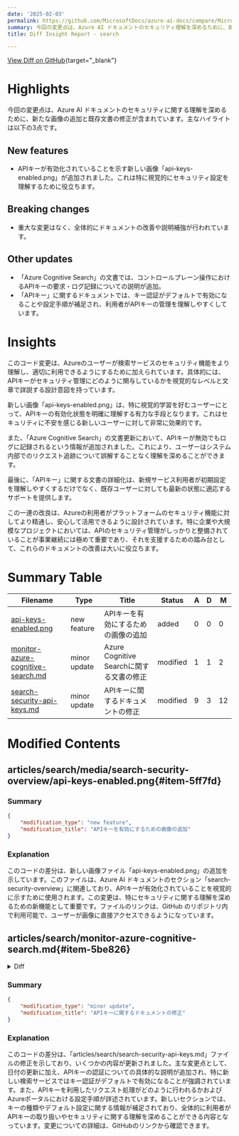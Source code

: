 ```yaml
---
date: '2025-02-03'
permalink: https://github.com/MicrosoftDocs/azure-ai-docs/compare/MicrosoftDocs:5c1bed9...MicrosoftDocs:83a6833
summary: 今回の変更点は、Azure AI ドキュメントのセキュリティ理解を深めるために、画像の追加と文書の修正が行われました。主な内容には、APIキーの有効化を示す新しい画像「api-keys-enabled.png」の追加、既存文書のさらなる説明強化が含まれています。特に、APIキーの管理方法やコントロールプレーン操作に関する追加情報が反映されており、ユーザーがセキュリティ機能をより理解しやすくなることを目的としています。この改良は、特に企業や大規模プロジェクトにおけるセキュリティ管理を支援する重要なものです。
title: Diff Insight Report - search

---
```


[View Diff on GitHub](https://github.com/MicrosoftDocs/azure-ai-docs/compare/MicrosoftDocs:5c1bed9...MicrosoftDocs:83a6833){target="_blank"}

# Highlights
今回の変更点は、Azure AI ドキュメントのセキュリティに関する理解を深めるために、新たな画像の追加と既存文書の修正が含まれています。主なハイライトは以下の3点です。

## New features
- APIキーが有効化されていることを示す新しい画像「api-keys-enabled.png」が追加されました。これは特に視覚的にセキュリティ設定を理解するために役立ちます。

## Breaking changes
- 重大な変更はなく、全体的にドキュメントの改善や説明補強が行われています。

## Other updates
- 「Azure Cognitive Search」の文書では、コントロールプレーン操作におけるAPIキーの要求・ログ記録についての説明が追加。
- 「APIキー」に関するドキュメントでは、キー認証がデフォルトで有効になることや設定手順が補足され、利用者がAPIキーの管理を理解しやすくしています。

# Insights
このコード変更は、Azureのユーザーが検索サービスのセキュリティ機能をより理解し、適切に利用できるようにするために加えられています。具体的には、APIキーがセキュリティ管理にどのように関与しているかを視覚的なレベルと文章で詳説する設計意図を持っています。

新しい画像「api-keys-enabled.png」は、特に視覚的学習を好むユーザーにとって、APIキーの有効化状態を明確に理解する有力な手段となります。これはセキュリティに不安を感じる新しいユーザーに対して非常に効果的です。

また、「Azure Cognitive Search」の文書更新において、APIキーが無効でもログに記録されるという情報が追加されました。これにより、ユーザーはシステム内部でのリクエスト追跡について誤解することなく理解を深めることができます。

最後に、「APIキー」に関する文書の詳細化は、新規サービス利用者が初期設定を理解しやすくするだけでなく、既存ユーザーに対しても最新の状態に適応するサポートを提供します。

この一連の改良は、Azureの利用者がプラットフォームのセキュリティ機能に対してより精通し、安心して活用できるように設計されています。特に企業や大規模なプロジェクトにおいては、APIのセキュリティ管理がしっかりと整備されていることが事業継続には極めて重要であり、それを支援するための踏み台として、これらのドキュメントの改善は大いに役立ちます。

# Summary Table
|  Filename  | Type |    Title    | Status | A  | D  | M  |
|------------|------|-------------|--------|----|----|----|
| [api-keys-enabled.png](#item-5ff7fd) | new feature | APIキーを有効にするための画像の追加 | added | 0 | 0 | 0 | 
| [monitor-azure-cognitive-search.md](#item-5be826) | minor update | Azure Cognitive Searchに関する文書の修正 | modified | 1 | 1 | 2 | 
| [search-security-api-keys.md](#item-d8c908) | minor update | APIキーに関するドキュメントの修正 | modified | 9 | 3 | 12 | 


# Modified Contents
## articles/search/media/search-security-overview/api-keys-enabled.png{#item-5ff7fd}

### Summary

```json
{
    "modification_type": "new feature",
    "modification_title": "APIキーを有効にするための画像の追加"
}
```

### Explanation
このコードの差分は、新しい画像ファイル「api-keys-enabled.png」の追加を示しています。このファイルは、Azure AI ドキュメントのセクション「search-security-overview」に関連しており、APIキーが有効化されていることを視覚的に示すために使用されます。この変更は、特にセキュリティに関する理解を深めるための新機能として重要です。ファイルのリンクは、GitHub のリポジトリ内で利用可能で、ユーザーが画像に直接アクセスできるようになっています。

## articles/search/monitor-azure-cognitive-search.md{#item-5be826}

<details>
<summary>Diff</summary>
````diff
@@ -35,7 +35,7 @@ For the available resource log categories, their associated Log Analytics tables
 
 In Azure AI Search, activity logs reflect control plane activity such as service creation and configuration, or API key usage or management. Entries often include **Get Admin Key**, one entry for every call that [provided an admin API key](search-security-api-keys.md) on the request. There are no details about the call itself, just a notification that the admin key was used.
 
-API keys can be disabled for data plane operations, such as creating or querying an index, but on the control plane they're used in the Azure portal to return service information.
+API keys can be disabled for data plane operations, such as creating or querying an index, but on the control plane they're used in the Azure portal to return service information. Control plane operations can request API keys so you continue to see key-related requests in the Activity log even if you disable key-based authentication.
 
 The following screenshot shows Azure AI Search activity log signals you can configure in an alert.
 
````
</details>

### Summary

```json
{
    "modification_type": "minor update",
    "modification_title": "Azure Cognitive Searchに関する文書の修正"
}
```

### Explanation
このコードの差分は、「articles/search/monitor-azure-cognitive-search.md」ファイルの修正版を反映したものであり、内容の一部が変更されました。この修正では、コントロールプレーンの操作がAPIキーを要求できることについての説明が追加され、さらに、キーに基づく認証が無効になっても活動ログにはキーに関連するリクエストが表示され続けることが明示されています。これにより、ユーザーがAPIキーの使用法とその管理状態をより理解できるようになっています。変更の詳細は、GitHub内のファイルリンクから確認できます。

## articles/search/search-security-api-keys.md{#item-d8c908}

<details>
<summary>Diff</summary>
````diff
@@ -9,17 +9,23 @@ ms.service: azure-ai-search
 ms.custom:
   - ignite-2023
 ms.topic: how-to
-ms.date: 1/16/2025
+ms.date: 01/31/2025
 #customer intent: I want to learn how to connect to Azure AI Search using API keys so that I can authenticate inbound requests to my search service.
 ---
 
 # Connect to Azure AI Search using keys
 
-Azure AI Search supports both keyless and key-based authentication for connections to your search service. An API key is a unique string composed of 52 randomly generated numbers and letters. In your source code, you can specify it as an [environment variable](/azure/ai-services/cognitive-services-environment-variables) or as an app setting in your project, and then reference the variable on the request. A request made to a search service endpoint is accepted if both the request and the API key are valid.
+Azure AI Search supports both keyless and key-based authentication for connections to your search service. An API key is a unique string composed of 52 randomly generated numbers and letters. In your source code, you can specify it as an [environment variable](/azure/ai-services/cognitive-services-environment-variables) or as an app setting in your project, and then reference the variable on the request.
 
 > [!IMPORTANT]
 > When you create a search service, key-based authentication is the default, but it's not the most secure option. We recommend that you replace it with [role-based access](search-security-enable-roles.md).
 
+## Enabled by default
+
+Key-based authentication is the default on new search services. A request made to a search service endpoint is accepted if both the request and the API key are valid, and your search service is configured to allow API keys on a request. In the Azure portal, authentication is specified on the **Keys** page under **Settings**. Either **API keys** or **Both** provide key support.
+
+:::image type="content" source="media/search-security-overview/api-keys-enabled.png" alt-text="Screenshot of the Keys page in the Azure portal.":::
+
 ## Types of API keys
 
 There are two kinds of keys used for authenticating a request:
@@ -95,7 +101,7 @@ A script example showing API key usage for various operations can be found at [Q
 
 **How API keys are used in the Azure portal**:
 
-+ Key authentication is built in. By default, the Azure portal tries API keys first. However, if you [disable API keys](search-security-enable-roles.md#disable-api-key-authentication) and set up role assignments, the Azure portal uses role assignments instead.
+Key authentication applies to data plane operations such as indexing and queries. It's enabled by default. However, if you [disable API keys](search-security-enable-roles.md#disable-api-key-authentication) and set up role assignments, the Azure portal uses role assignments instead.
 
 ---
 
````
</details>

### Summary

```json
{
    "modification_type": "minor update",
    "modification_title": "APIキーに関するドキュメントの修正"
}
```

### Explanation
このコードの差分は、「articles/search/search-security-api-keys.md」ファイルの修正を示しており、いくつかの内容が更新されました。主な変更点として、日付の更新に加え、APIキーの認証についての具体的な説明が追加され、特に新しい検索サービスではキー認証がデフォルトで有効になることが強調されています。また、APIキーを利用したリクエスト処理がどのように行われるかおよびAzureポータルにおける設定手順が詳述されています。新しいセクションでは、キーの種類やデフォルト設定に関する情報が補足されており、全体的に利用者がAPIキーの取り扱いやセキュリティに関する理解を深めることができる内容となっています。変更についての詳細は、GitHubのリンクから確認できます。


